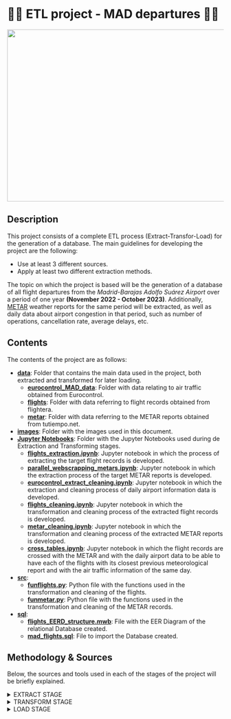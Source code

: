 # 🛫💺 ETL project - MAD departures 💺🛫

<p align="center">
  <img width="1000" height="400" src="https://github.com/arromeral/ETL-MAD-arromeral/assets/138980560/053016ad-fd75-46e3-8bb2-b941fc703e16">
</p>

## Description
This project consists of a complete ETL process (Extract-Transfor-Load) for the generation of a database.
The main guidelines for developing the project are the following:
- Use at least 3 different sources.
- Apply at least two different extraction methods.

The topic on which the project is based will be the generation of a database of all flight departures from the *Madrid-Barajas Adolfo Suárez Airport* over a period of one year **(November 2022 - October 2023)**.
Additionally, [METAR](https://skybrary.aero/articles/meteorological-aerodrome-report-metar) weather reports for the same period will be extracted, as well as daily data about airport congestion in that period, such as number of operations, cancellation rate, average delays, etc.

## Contents
The contents of the project are as follows:

- [**data**](https://github.com/arromeral/ETL-MAD-arromeral/tree/main/main/data): Folder that contains the main data used in the project, both extracted and transformed for later loading.
   - [**eurocontrol_MAD_data**](https://github.com/arromeral/ETL-MAD-arromeral/tree/main/main/data/eurocontrol_MAD_data): Folder with data relating to air traffic obtained from Eurocontrol.      
   - [**flights**](https://github.com/arromeral/ETL-MAD-arromeral/tree/main/main/data/flights): Folder with data referring to flight records obtained from flightera.
   - [**metar**](https://github.com/arromeral/ETL-MAD-arromeral/tree/main/main/data/metar): Folder with data referring to the METAR reports obtained from tutiempo.net.
- [**images**](https://github.com/arromeral/ETL-MAD-arromeral/tree/main/main/images): Folder with the images used in this document.
- [**Jupyter Notebooks**](https://github.com/arromeral/ETL-MAD-arromeral/tree/main/Jupyter%20Notebooks): Folder with the Jupyter Notebooks used during de Extraction and Transforming stages.
   - [**flights_extraction.ipynb**](https://github.com/arromeral/ETL-MAD-arromeral/blob/main/Jupyter%20Notebooks/flights_extraction.ipynb): Jupyter notebook in which the process of extracting the target flight records is developed.
   - [**parallel_webscrapping_metars.ipynb**](https://github.com/arromeral/ETL-MAD-arromeral/blob/main/Jupyter%20Notebooks/parallel_webscrapping_metars.ipynb): Jupyter notebook in which the extraction process of the target METAR reports is developed.
   - [**eurocontrol_extract_cleaning.ipynb**](https://github.com/arromeral/ETL-MAD-arromeral/blob/main/Jupyter%20Notebooks/eurocontrol_extract_cleaning.ipynb): Jupyter notebook in which the extraction and cleaning process of daily airport information data is developed.
   - [**flights_cleaning.ipynb**](https://github.com/arromeral/ETL-MAD-arromeral/blob/main/Jupyter%20Notebooks/flights_cleaning.ipynb): Jupyter notebook in which the transformation and cleaning process of the extracted flight records is developed.
   - [**metar_cleaning.ipynb**](https://github.com/arromeral/ETL-MAD-arromeral/blob/main/Jupyter%20Notebooks/metar_cleaning.ipynb): Jupyter notebook in which the transformation and cleaning process of the extracted METAR reports is developed.
   - [**cross_tables.ipynb**](https://github.com/arromeral/ETL-MAD-arromeral/blob/main/Jupyter%20Notebooks/cross_tables.ipynb): Jupyter notebook in which the flight records are crossed with the METAR and with the daily airport data to be able to have each of the flights with its closest previous meteorological report and with the air traffic information of the same day.
- [**src**](https://github.com/arromeral/ETL-MAD-arromeral/tree/main/src):
   - [**funflights.py**](https://github.com/arromeral/ETL-MAD-arromeral/blob/main/src/funflights.py): Python file with the functions used in the transformation and cleaning of the flights.
   - [**funmetar.py**](https://github.com/arromeral/ETL-MAD-arromeral/blob/main/src/funmetar.py): Python file with the functions used in the transformation and cleaning of the METAR records.
- [**sql**](https://github.com/arromeral/ETL-MAD-arromeral/tree/main/sql):
   - [**flights_EERD_structure.mwb**](https://github.com/arromeral/ETL-MAD-arromeral/blob/main/sql/flights_EERD_structure.mwb): File with the EER Diagram of the relational Database created.
   - [**mad_flights.sql**](https://github.com/arromeral/ETL-MAD-arromeral/blob/main/sql/mad_flights.sql): File to import the Database created.

## Methodology & Sources
Below, the sources and tools used in each of the stages of the project will be briefly explained.

<details close>
<summary>EXTRACT STAGE</summary>
<br>
 
<details close>
<summary>Fligth Departures Records</summary>
<br>
To extract the records of the desired flights, the webscrapping technique has been used on the flightera website (https://www.flightera.net/en/) , which maintains a rich record of flights since at least 2017.
The main tools used have been Selenium and Pandas.
</details>

<details close>
<summary>METARs</summary>
<br>
To extract the desired METAR reports, the webscrapping technique has been used on the tutiempo website (https://www.tutiempo.net/registros/lemd) , which maintains a rich record of METAR reports since many years ago. 
Furthermore, the structure of said website allows the parallelization of the process, which has considerably reduced the extraction time.
The main tools used have been Joblib, Selenium and Pandas.
</details>

<details close>
<summary>Daily MAD Airport traffic data</summary>
<br>
To extract de desired daily traffic data for the MAD Airport the Eurocontrol website (https://www.eurocontrol.int/Economics/DailyTrafficVariation-States.html) has been used, which has an interesting dashboard with valuable information about air traffic in the main European airports.
The website also allows downloading many of the data shown in XLSX format.

Two documents have been downloaded, one related to daily operations at each airport and another with punctuality data.
Once downloaded, the most relevant information has been filtered and a single DataFrame has been generated.

<img width="563" alt="mad_info" src="https://github.com/arromeral/ETL-MAD-arromeral/assets/138980560/44352796-768b-4ef1-9f27-dee495a1a655">

The main tools used have been Pandas and Excel.
</details>
</details>
</details>

<details close>
<summary>TRANSFORM STAGE</summary>
<br>
  
<details close>
<summary>Fligth Departures Records</summary>
<br>
In this stage the flight records obtained previously had been cleaned. The final result of the cleanup is a DataFrame with the following columns:
  
<img width="556" alt="flights" src="https://github.com/arromeral/ETL-MAD-arromeral/assets/138980560/2e92310e-ad76-4c94-a42b-57e7d48bc696">

  - **flight_id:** Column with a unique id for each flight, to be able to relate it later with the rest of the data.
  - **Departure_date_time:** Column in Datetime format with the date and time scheduled for flight departure.
  - **cod_flight_IATA:** IATA flight code.
  - **cod_flight_ICAO:** ICAO code of the flight.
  - **day:** Column in Datetime format with the day of the flight.
  - **week_day:** Column with the day of the week.
  - **status:** Column with the status of the flight (Landed, Cancelled, Derived...).
  - **airliner:** Name of the flight operator.
  - **cod_airliner_IATA:** IATA code of the company.
  - **cod_airliner_ICAO:** ICAO code of the company.
  - **Scheduled_dep:** Scheduled time for flight departure.
  - **depart_time:** Actual flight departure time.
  - **dep_situation:** Flight departure status (late, early, on time...).
  - **dep_mins_of_delay:** Minutes late or early in the flight departure.
  - **city:** City of the destination airport.
  - **cod_airport_IATA:** IATA code of the destination airport.
  - **cod_airport_ICAO:** ICAO code of the destination airport.
  - **arrival:** Local time of flight arrival.
  - **arr_situation:** Flight arrival status (late, early, on time..).
  - **arr_mins_of_delay:** Minutes late or early in the arrival of the flight.
  - **duration:** Duration of the flight rounded to hours.
  - **subtraction:** Column that subtracts from p_mins_of_delay and arr_mins_of_delay to detect anomalies in the records.

After the cleaning process, a data frame with **176596 recorded flights** and **22 columns** has been obtained.


</details>

<details close>
<summary>METARs</summary>
<br>
In this stage the METAR reports obtained previously will be cleaned. The final result of the cleanup is a DataFrame with the following columns:

<img width="415" alt="metars" src="https://github.com/arromeral/ETL-MAD-arromeral/assets/138980560/7e1022d2-d587-407e-b495-a46cc3487e63">


  - **Metar_id:** Column with a unique id for each Metar part, to be able to later relate it to the flights.
  - **Date_time:** Column in Datetime format with the date and time of issue of the report.
  - **Day:** Column with the day on which the report was issued in YYYY-MM-DD format.
  - **Hour:** Time in which the report was issued in HH:MM format.
  - **Condition:** Meteorological condition of the report.
  - **Temperature:** Temperature in degrees Celsius [º].
  - **Wind:** Wind speed in knots or nautical miles per hour [knots].
  - **Gusts:** Gust speed if any in knots or nautical miles per hour [knots].
  - **Relative_hum:** Relative humidity in percent [%].
  - **Pressure:** Atmospheric pressure in hectopascals [hPa].

After the cleaning process, a data frame with **17722 recorded flights** and **10 columns** has been obtained.
</details>
</details>
</details>

<details close>
<summary>LOAD STAGE</summary>
<br>
Once the three tables have been generated and cleaned, the relational database has been generated. To do this, the flight table has been crossed with the METAR table to add a column to the flight records with the id of the previous weather report closest to the time of the flight.
Similarly, the flight table has been crossed with the airport's daily air traffic information table to include the record of the flight day report.

Once the tables have been related, the database has been generated in MySQL and the data has been loaded.
In the image below is the EERD diagram of the database.
![EERD](https://github.com/arromeral/ETL-MAD-arromeral/assets/138980560/f25c87eb-9fda-4053-8b45-723cd99a3fd0)
</details>
